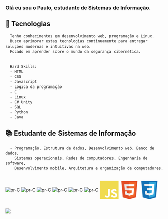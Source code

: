 ### Olá eu sou o Paulo, estudante de Sistemas de Informação.

## 🚀 Tecnologias
      
      Tenho conhecimentos em desenvolvimento web, programação e Linux. 
      Busco aprimorar estas tecnologias continuamente para entregar soluções modernas e intuitivas na web.
      Focado em aprender sobre o mundo da segurança cibernética.
      
      
      Hard Skills: 
      - HTML 
      - CSS
      - Javascript
      - Lógica da programação
      - C
      - Linux
      - C# Unity
      - SQL
      - Python
      - Java

## 📚 Estudante de Sistemas de Informação
      - Programação, Estrutura de dados, Desenvolvimento web, Banco de dados, 
        Sistemas operacionais, Redes de computadores, Engenharia de software, 
        Desenvolvimento mobile, Arquitetura e organização de computadores.



<div style="display: inline_block"><br>
  <img align="center" alt="pr-C" height="60" width="60" src="https://cdn.jsdelivr.net/gh/devicons/devicon/icons/java/java-original.svg"> 
  <img align="center" alt="pr-C" height="60" width="60" src="https://cdn.jsdelivr.net/gh/devicons/devicon/icons/python/python-original.svg">   
  <img align="center" alt="pr-C" height="60" width="60" src="https://cdn.jsdelivr.net/gh/devicons/devicon/icons/postgresql/postgresql-original.svg"> 
  <img align="center" alt="pr-C" height="60" width="60" src="https://cdn.jsdelivr.net/gh/devicons/devicon/icons/linux/linux-original.svg"> 
  <img align="center" alt="pr-C" height="60" width="60" src="https://cdn.jsdelivr.net/gh/devicons/devicon/icons/csharp/csharp-original.svg"> 
  <img align="center" alt="pr-C" height="60" width="60" src="https://cdn.jsdelivr.net/gh/devicons/devicon/icons/c/c-original.svg">    
  <img align="center" alt="pr-Js" height="60" width="60" src="https://raw.githubusercontent.com/devicons/devicon/master/icons/javascript/javascript-plain.svg">
  <img align="center" alt="pr-HTML" height="60" width="60" src="https://raw.githubusercontent.com/devicons/devicon/master/icons/html5/html5-original.svg">
  <img align="center" alt="pr-CSS" height="60" width="60" src="https://raw.githubusercontent.com/devicons/devicon/master/icons/css3/css3-original.svg">  
</div>

##

<div> 
 <a href="https://www.linkedin.com/in/paulovarrone/" target="_blank"><img src="https://img.shields.io/badge/-LinkedIn-%230077B5?style=for-the-badge&logo=linkedin&logoColor=white" target="_blank"></a> 
  
</div>

